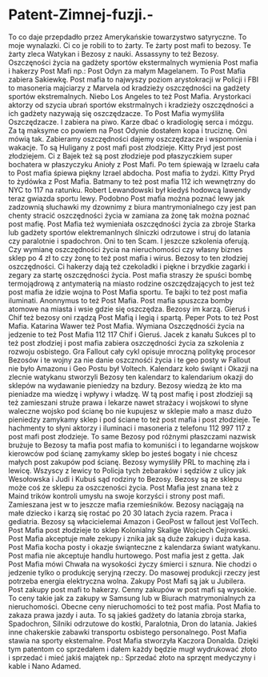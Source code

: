 # Patent-Zimnej-fuzji.-
To co daje przepdadło przez Amerykańskie towarzystwo satyryczne. To moje wynalazki. Ci co je robili to to żarty. Te żarty post mafi to bezosy. Te żarty zleca Watykan i Bezosy z nauki. Assassyny to też Bezosy.  
Oszczęności życia na gadżety sportów ekstermalnych wymienia Post mafia i hakerzy Post Mafi np.: Post Odyn za małym Magelanem. 
To Post Mafia zabiera Sakiewkę. Post mafia to najwyszy poziom arystokracji w Policji i FBI to masoneria majciarzy z Marvela od kradzieży oszczędności na gadżety sportów ekstremalnych. 
Niebo Los Angeles to też Post Mafia. Arystorkaci aktorzy od szycia ubrań sportów ekstrmalnych i kradzieży oszczędności a ich gadżety nazywają się oszczędzacze. To Post Mafia wymyśliła Oszczędzacze. I zabiera na piwo. Karze dbać o kradiologię serca i mózgu. 
Za tą maksyme co powiem na Post Odynie dostałem kopa i truciznę. Oni mówią tak. Zabieramy oszczędności dajemy oszczędzacze i wspomnienia i wakacje. To są Huligany z post mafi post złodzieje. Kitty Pryd jest post złodziejem. Ci z Bajek też są post złodzieje pod płaszyczkiem super bochatera w płaszyczyku Anioły z Post Mafi. 
Po tem śpiewają w Izraelu cała to Post mafia śpiewa piękny Izrael abdocha. Post mafia to żydzi. Kitty Pryd to żydówka z Post Mafia. Batmany to też post mafia 112 ich wewnętrzny do NYC to 117 na ratunku.  Robert Lewandowski był kiedyś hodowcą lawendy teraz gwiazda sportu lewy. Podobno Post mafia można poznać lewy jak zadzownią słuchawki my dzownimy z biura mantrymonialnego czy jest pan chenty stracić oszczędności życia w zamiana za żonę tak można poznać post mafię. Post Mafia też wymieniała oszczędności życia za zbroje Starka lub gadżety sportów elektremanlnych ślniczki odrzutowe i struj do latania czy paralotnie i spadochron. 
Oni to ten Scam. I jeszcze szkolenia oferują. Czy wymianę oszczędności życia na nieruchomości czy własny biznes sklep po 4 zł to czy żonę to też post mafia i wirus.
Bezosy to ten złodziej oszczędności. 
Ci hakerzy dają też czekoladki i piękne i brzydkie zagarki i zegary za startę oszczędności życia. 
Post mafia straszy że spuści bombę termojądrową z antymaterią na miasto rodzine oszczędzających to jest też post mafia że idzie wojna to Post Mafia sportu. Te bajki to też post mafia iluminati. Anonnymus to też Post Mafia. Post mafia spuszcza bomby atomowe na miasta i wsie gdzie się oszczędza. Bezosy im karzą. Gieruś i Chif też bezosy oni rządzą Post Mafią i legią i spartą. 
Peper Pots to też Post Mafia. Katarina Wawer też Post Mafia. Wymiana Oszczędnośći życia na jedzenie to też Post Mafia 112 117 Chif i Gieruś. 
Jacek z kanału Sukces pl to też post złodziej i post mafia zabiera oszczędności życia za szkolenia z rozwoju osbistego. Gra Fallout cały cykl opisuje mroczną politykę procesor Bezosów i te wojny za nie danie oszcznośći życia i te geo posty w Fallout nie było Amazonu i Geo Postu był Voltech. 
Kalendarz koło świąnt i Okazji na zlecnie watykanu stworzyli Bezosy ten kalendarz to kalendarium okazji do sklepów na wydawanie pieniedzy na bzdury. Bezosy wiedzą że kto ma pieniadze ma wiedzę i wpływy i władzę. W tą post mafię i post złodzieji są też zamieszani struże prawa i lekarze nawet strażacy i wojskowi to słyne waleczne wojsko pod ścianę bo nie kupujesz w sklepie mało a masz dużo pieniedzy zamykamy sklep i pod ściane to też post mafia i post złodzieje. 
Te hachmenty to słyni aktorzy i iluminaci i masoneria z telefonu 112 997 117 z post mafi post złodzieje. To same Bezosy pod różnymi płaszczami nazwisk brużuje to Bezosy ta mafia post mafia to komuniści i to legandarne wojskow kierowców pod ścianę zamykamy sklep bo jesteś bogaty i nie chcesz małych post zakupów pod ścianę. 
Bezosy wymyśliły PRL to machinę zła i lewicę. Wszyscy z lewicy to Policja tych żebaraków i sędziów z ulicy jak Wesołowska i Judi i Kubuś sąd rodziny to Bezosy. 
Bezosy są ze sklepu może coś ze sklepu za oszczeności życia. 
Post Mafia jest znana też z Maind trików kontroli umysłu na swoje korzyści i strony post mafi. 
Zamieszana jest w to jeszcze mafia rzemieśników. 
Bezosy naciągają na małe dziecko i karzą się rostać po 20 30 latach życia razem. Praca i gediatria. 
Bezosy są włacicielemai Amazon i GeoPost w fallout jest VolTech. 
Post Mafia post złodzieje to sklep Kolonialny Skalige Wojciech Cejrowski. 
Post Mafia akceptuje małe zekupy i znika jak są duże zakupy i duża kasa. 
Post Mafia kocha posty i okazje świąnteczne z kalendarza świant watykanu. Post mafia nie akceptuje handlu hurtowego. 
Post mafia jest z getta. 
Jak Post Mafia mówi Chwała na wysokości życzy śmierci i sznura. 
Nie chodzi o jedzenie tylko o produkcję seryjną rzeczy. 
Do masowej produkcji rzeczy jest potrzeba energia elektryczna wolna. 
Zakupy Post Mafi są jak u Jubilera. 
Post zakupy post mafi to hakerzy. 
Cenny zakupów w post mafi są wysokie. To ceny takie jak za zakupy w Samsung lub w Biurach matrymonialnych za nieruchomości. 
Obecne ceny nieruchomości to też post mafia. 
Post Mafia to zakaza prawa jazdy i auta. To są jakieś gadżety do latania zbroja starka, Spadochron, Silniki odrzutowe do kostki, Paralotnia, Dron do latania. Jakieś inne chakerskie zabawki transportu osbistego personalnego. 
Post Mafia stawia na sporty ekstemalne. 
Post Mafia stworzyła Kaczora Donalda. 
Dzięki tym patentom co sprzedałem i dałem każdy będzie mugł wydrukować złoto i sprzedać i mieć jakiś majątek np.: Sprzedać złoto na sprzęnt medyczyny i kable i Nano Adamed. 
